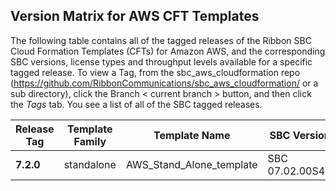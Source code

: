 ## Version Matrix for AWS CFT Templates
The following table contains all of the tagged releases of the Ribbon SBC Cloud Formation Templates (CFTs) for Amazon AWS, and the corresponding SBC versions, license types and throughput levels available for a specific tagged release.  To view a Tag, from the sbc_aws_cloudformation repo (https://github.com/RibbonCommunications/sbc_aws_cloudformation/ or a sub directory), click the Branch < current branch > button, and then click the *Tags* tab.  You see a list of all of the SBC tagged releases.

<table>
<thead>
<tr class="header">
<th><strong>Release Tag</strong></th>
<th><strong>Template Family</strong></th>
<th><strong>Template Name</strong></th>
<th><strong>SBC Versions</strong></th>
</tr>
</thead>
<tbody>
<tr class="odd">
<td><strong>7.2.0</strong></td>
<td>standalone</td>
<td>AWS_Stand_Alone_template</td>
<td>SBC 07.02.00S400</td>
</tr>
</table>
